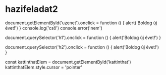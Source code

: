 # hazifeladat2

document.getElementById('uzenet').onclick = function () {
alert('Boldog új évet!')
}
console.log('cső')
console.error('nem')

document.querySelector('h1').onclick = function () {
alert('Boldog új évet!')
}

document.querySelector('h2').onclick = function () {
alert('Boldog új évet!')
}

const kattinthatElem = document.getElementById('kattinthat')
kattinthatElem.style.cursor = 'pointer'
